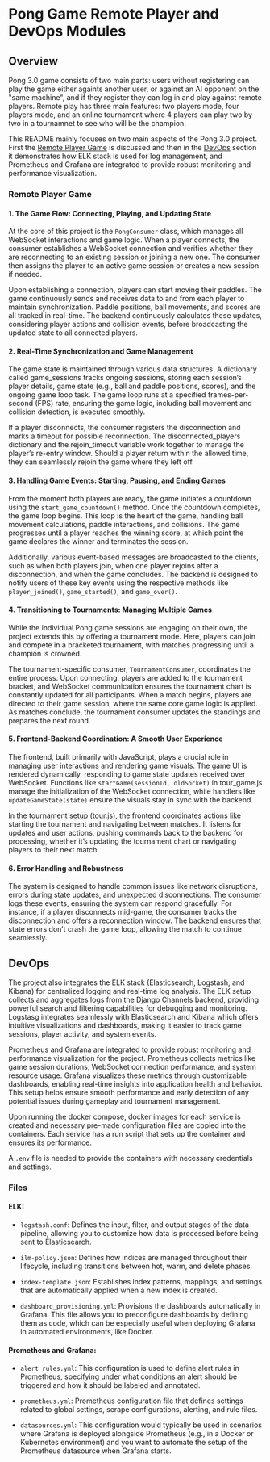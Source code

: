 # Pong Game Remote Player and DevOps Modules

## Overview
Pong 3.0 game consists of two main parts: users without registering can play the game either againts another user, or against an AI opponent on the "same machine", and if they register they can log in and play against remote players. Remote play has three main features: two players mode, four players mode, and an online tournament where 4 players can play two by two in a tournamnet to see who will be the champion.

This README mainly focuses on two main aspects of the Pong 3.0 project. First the [Remote Player Game](#remote-player-game) is discussed and then in the [DevOps](#devops) section it demonstrates how ELK stack is used for log management, and Prometheus and Grafana are integrated to provide robust monitoring and performance visualization.

### Remote Player Game

#### 1. The Game Flow: Connecting, Playing, and Updating State

At the core of this project is the `PongConsumer` class, which manages all WebSocket interactions and game logic. When a player connects, the consumer establishes a WebSocket connection and verifies whether they are reconnecting to an existing session or joining a new one. The consumer then assigns the player to an active game session or creates a new session if needed.

Upon establishing a connection, players can start moving their paddles. The game continuously sends and receives data to and from each player to maintain synchronization. Paddle positions, ball movements, and scores are all tracked in real-time. The backend continuously calculates these updates, considering player actions and collision events, before broadcasting the updated state to all connected players.
#### 2. Real-Time Synchronization and Game Management

The game state is maintained through various data structures. A dictionary called game_sessions tracks ongoing sessions, storing each session’s player details, game state (e.g., ball and paddle positions, scores), and the ongoing game loop task. The game loop runs at a specified frames-per-second (FPS) rate, ensuring the game logic, including ball movement and collision detection, is executed smoothly.

If a player disconnects, the consumer registers the disconnection and marks a timeout for possible reconnection. The disconnected_players dictionary and the rejoin_timeout variable work together to manage the player’s re-entry window. Should a player return within the allowed time, they can seamlessly rejoin the game where they left off.
#### 3. Handling Game Events: Starting, Pausing, and Ending Games

From the moment both players are ready, the game initiates a countdown using the `start_game_countdown()` method. Once the countdown completes, the game loop begins. This loop is the heart of the game, handling ball movement calculations, paddle interactions, and collisions. The game progresses until a player reaches the winning score, at which point the game declares the winner and terminates the session.

Additionally, various event-based messages are broadcasted to the clients, such as when both players join, when one player rejoins after a disconnection, and when the game concludes. The backend is designed to notify users of these key events using the respective methods like `player_joined()`, `game_started()`, and `game_over()`.
#### 4. Transitioning to Tournaments: Managing Multiple Games

While the individual Pong game sessions are engaging on their own, the project extends this by offering a tournament mode. Here, players can join and compete in a bracketed tournament, with matches progressing until a champion is crowned.

The tournament-specific consumer, `TournamentConsumer`, coordinates the entire process. Upon connecting, players are added to the tournament bracket, and WebSocket communication ensures the tournament chart is constantly updated for all participants. When a match begins, players are directed to their game session, where the same core game logic is applied. As matches conclude, the tournament consumer updates the standings and prepares the next round.
#### 5. Frontend-Backend Coordination: A Smooth User Experience

The frontend, built primarily with JavaScript, plays a crucial role in managing user interactions and rendering game visuals. The game UI is rendered dynamically, responding to game state updates received over WebSocket. Functions like `startGame(sessionId, oldSocket)` in tour_game.js manage the initialization of the WebSocket connection, while handlers like `updateGameState(state)` ensure the visuals stay in sync with the backend.

In the tournament setup (tour.js), the frontend coordinates actions like starting the tournament and navigating between matches. It listens for updates and user actions, pushing commands back to the backend for processing, whether it’s updating the tournament chart or navigating players to their next match.
#### 6. Error Handling and Robustness

The system is designed to handle common issues like network disruptions, errors during state updates, and unexpected disconnections. The consumer logs these events, ensuring the system can respond gracefully. For instance, if a player disconnects mid-game, the consumer tracks the disconnection and offers a reconnection window. The backend ensures that state errors don’t crash the game loop, allowing the match to continue seamlessly.

## DevOps

The project also integrates the ELK stack (Elasticsearch, Logstash, and Kibana) for centralized logging and real-time log analysis. The ELK setup collects and aggregates logs from the Django Channels backend, providing powerful search and filtering capabilities for debugging and monitoring. Logstasg integrates seamlessly with Elasticsearch and Kibana which offers intuitive visualizations and dashboards, making it easier to track game sessions, player activity, and system events.

Prometheus and Grafana are integrated to provide robust monitoring and performance visualization for the project. Prometheus collects metrics like game session durations, WebSocket connection performance, and system resource usage. Grafana visualizes these metrics through customizable dashboards, enabling real-time insights into application health and behavior. This setup helps ensure smooth performance and early detection of any potential issues during gameplay and tournament management.

Upon running the docker compose, docker images for each service is created and necessary pre-made configuration files are copied into the containers. Each service has a run script that sets up the container and ensures its performance.

A `.env` file is needed to provide the containers with necessary credentials and settings.

### Files

#### ELK:

- `logstash.conf`: Defines the input, filter, and output stages of the data pipeline, allowing you to customize how data is processed before being sent to Elasticsearch.

- `ilm-policy.json`: Defines how indices are managed throughout their lifecycle, including transitions between hot, warm, and delete phases.

- `index-template.json`: Establishes index patterns, mappings, and settings that are automatically applied when a new index is created.

- `dashboard_provisioning.yml`: Provisions the dashboards automatically in Grafana. This file allows you to preconfigure dashboards by defining them as code, which can be especially useful when deploying Grafana in automated environments, like Docker.

#### Prometheus and Grafana:

- `alert_rules.yml`: This configuration is used to define alert rules in Prometheus, specifying under what conditions an alert should be triggered and how it should be labeled and annotated.

- `prometheus.yml`: Prometheus configuration file that defines settings related to global settings, scrape configurations, alerting, and rule files. 

- `datasources.yml`: This configuration would typically be used in scenarios where Grafana is deployed alongside Prometheus (e.g., in a Docker or Kubernetes environment) and you want to automate the setup of the Prometheus datasource when Grafana starts.

